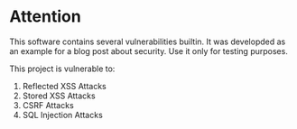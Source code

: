 Attention
=========

This software contains several vulnerabilities builtin.
It was developded as an example for a blog post about security.
Use it only for testing purposes.

This project is vulnerable to:

1. Reflected XSS Attacks
2. Stored XSS Attacks
3. CSRF Attacks
4. SQL Injection Attacks

